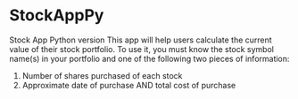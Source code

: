 # StockAppPy
Stock App Python version
This app will help users calculate the current value of their stock portfolio. To use it, you must know the stock symbol name(s) in your portfolio and one of the following two pieces of information:
1. Number of shares purchased of each stock
2. Approximate date of purchase AND total cost of purchase
